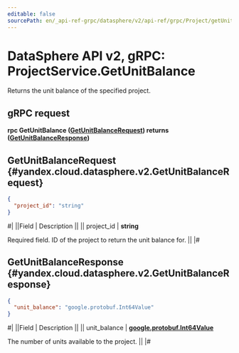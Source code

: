 ```yaml
---
editable: false
sourcePath: en/_api-ref-grpc/datasphere/v2/api-ref/grpc/Project/getUnitBalance.md
---
```


# DataSphere API v2, gRPC: ProjectService.GetUnitBalance

Returns the unit balance of the specified project.

## gRPC request

**rpc GetUnitBalance ([GetUnitBalanceRequest](#yandex.cloud.datasphere.v2.GetUnitBalanceRequest)) returns ([GetUnitBalanceResponse](#yandex.cloud.datasphere.v2.GetUnitBalanceResponse))**

## GetUnitBalanceRequest {#yandex.cloud.datasphere.v2.GetUnitBalanceRequest}

```json
{
  "project_id": "string"
}
```

#|
||Field | Description ||
|| project_id | **string**

Required field. ID of the project to return the unit balance for. ||
|#

## GetUnitBalanceResponse {#yandex.cloud.datasphere.v2.GetUnitBalanceResponse}

```json
{
  "unit_balance": "google.protobuf.Int64Value"
}
```

#|
||Field | Description ||
|| unit_balance | **[google.protobuf.Int64Value](https://developers.google.com/protocol-buffers/docs/reference/csharp/class/google/protobuf/well-known-types/int64-value)**

The number of units available to the project. ||
|#